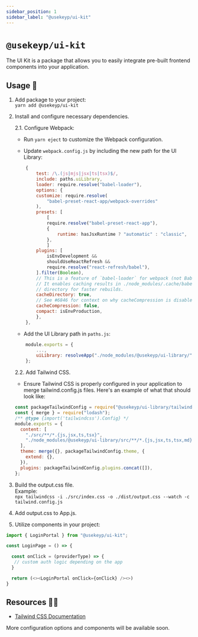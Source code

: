 ```yaml
---
sidebar_position: 1
sidebar_label: "@usekeyp/ui-kit"
---
```


# `@usekeyp/ui-kit`

The UI Kit is a package that allows you to easily integrate pre-built frontend components into your application.

## Usage 📖

1.  Add package to your project:  
    `yarn add @usekeyp/ui-kit`

2.  Install and configure necessary dependencies.

    2.1. Configure Webpack:

    - Run `yarn eject` to customize the Webpack configuration.

    - Update `webpack.config.js` by including the new path for the UI Library:

    ```js
        {
            test: /\.(js|mjs|jsx|ts|tsx)$/,
            include: paths.uiLibrary,
            loader: require.resolve("babel-loader"),
            options: {
            customize: require.resolve(
                "babel-preset-react-app/webpack-overrides"
            ),
            presets: [
                [
                require.resolve("babel-preset-react-app"),
                {
                    runtime: hasJsxRuntime ? "automatic" : "classic",
                },
                ]
            plugins: [
                isEnvDevelopment &&
                shouldUseReactRefresh &&
                require.resolve("react-refresh/babel"),
            ].filter(Boolean),
            // This is a feature of `babel-loader` for webpack (not Babel itself).
            // It enables caching results in ./node_modules/.cache/babel-loader/
            // directory for faster rebuilds.
            cacheDirectory: true,
            // See #6846 for context on why cacheCompression is disabled
            cacheCompression: false,
            compact: isEnvProduction,
            },
        },
    ```

    - Add the UI Library path in `paths.js`:

    ```js
        module.exports = {
            ...,
            uiLibrary: resolveApp("./node_modules/@usekeyp/ui-library/"),
        };
    ```

    2.2. Add Tailwind CSS.

    - Ensure Tailwind CSS is properly configured in your application to merge tailwind.config.js files. Here's an example of what that should look like:

    ```js
    const packageTailwindConfig = require("@usekeyp/ui-library/tailwind.config.cjs");
    const { merge } = require("lodash");
    /** @type {import('tailwindcss').Config} */
    module.exports = {
      content: [
        "./src/**/*.{js,jsx,ts,tsx}",
        "./node_modules/@usekeyp/ui-library/src/**/*.{js,jsx,ts,tsx,md}",
      ],
      theme: merge({}, packageTailwindConfig.theme, {
        extend: {},
      }),
      plugins: packageTailwindConfig.plugins.concat([]),
    };
    ```

3.  Build the output.css file.  
    Example:  
    `npx tailwindcss -i ./src/index.css -o ./dist/output.css --watch -c tailwind.config.js`

4.  Add output.css to App.js.
5.  Utilize components in your project:

```js
import { LoginPortal } from "@usekeyp/ui-kit";

const LoginPage = () => {

  const onClick = (providerType) => {
   // custom auth logic depending on the app
  }

  return (<><LoginPortal onClick={onClick} /><>)
}

```

## Resources 🧑‍💻

- [Tailwind CSS Documentation](https://tailwindcss.com/docs/installation)

More configuration options and components will be available soon.
